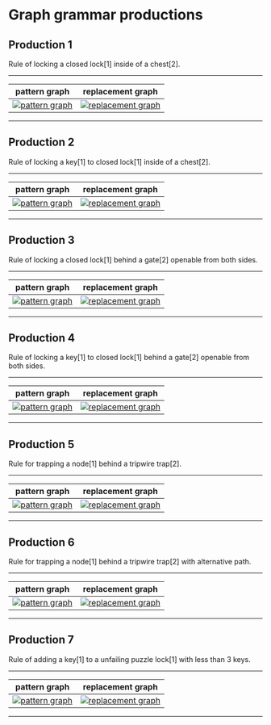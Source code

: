 # Graph grammar productions

## Production 1

Rule of locking a closed lock[1] inside of a chest[2].

---------------------------------
|pattern graph|replacement graph|
------------- | -----------------
|[![pattern graph](https://mermaid.ink/img/pako:eNptkEFqwzAQRa8iZhVDDPZWi0Cpu3MpxJtA5MUgTVuRWAqSvAjBy96kN-tFOo5M3UIHgT5v5vOluYH2hkCCPmOMjcW3gINygsvYQDpZ70S7z-Q-I6qjgodAqKC_ZT7X18cnn2PVZ5Eb029fzb7W69N_vtla9z96baPWFOPmUKwoJky0eWxfuqem-JNTibLciVpIfyEXRfIZwxYGCgNaw_-8RytI7zSQAsnSYOA3KTfxHI7Jd1enQaYw0hbGi-GwZS0gX_EcmZKxyYfnZXHzNX0DG-VtIg?type=png)](https://mermaid.live/edit#pako:eNptkEFqwzAQRa8iZhVDDPZWi0Cpu3MpxJtA5MUgTVuRWAqSvAjBy96kN-tFOo5M3UIHgT5v5vOluYH2hkCCPmOMjcW3gINygsvYQDpZ70S7z-Q-I6qjgodAqKC_ZT7X18cnn2PVZ5Eb029fzb7W69N_vtla9z96baPWFOPmUKwoJky0eWxfuqem-JNTibLciVpIfyEXRfIZwxYGCgNaw_-8RytI7zSQAsnSYOA3KTfxHI7Jd1enQaYw0hbGi-GwZS0gX_EcmZKxyYfnZXHzNX0DG-VtIg)|[![replacement graph](https://mermaid.ink/img/pako:eNqVksFqwzAMhl_F-JSOBpq0pzAGZe1p6Tbay6DJwThaZxbbwXYOofS4N9mb7UUmJ2Vtt7TbRCDis-T_x9KWcl0ATSgvmbUzwTaGyUwRjEIY4E5oRdJlR9oaMlpndGqAZTTfdtzHx9s7futR3iXdwe64L8K-VPPXvj7fGuVf-eGYcQ7WBk-DA7KOOQhu04fVfDbo0YlR5-qSUNwnVOqN4MH0fnZZyYfEFwse58vF4KzPE0Njb-gOmn_5qS0qa2VrCUcyrqlQ2gjJTPNH9YlXPzuvOP_lxfd3TUgY3pCIJLoCZYnTHR61OO7H4-84bvHkJ74OQ19dqxLHZjtKh1SCkUwUuJ2t8Yy6F5CQ0QTTghkccKZ2WMdqp1eN4jRxpoYhrasCB7dfZpo8s9IihUI4bRb7dfe_3ScTgPUz?type=png)](https://mermaid.live/edit#pako:eNqVksFqwzAMhl_F-JSOBpq0pzAGZe1p6Tbay6DJwThaZxbbwXYOofS4N9mb7UUmJ2Vtt7TbRCDis-T_x9KWcl0ATSgvmbUzwTaGyUwRjEIY4E5oRdJlR9oaMlpndGqAZTTfdtzHx9s7futR3iXdwe64L8K-VPPXvj7fGuVf-eGYcQ7WBk-DA7KOOQhu04fVfDbo0YlR5-qSUNwnVOqN4MH0fnZZyYfEFwse58vF4KzPE0Njb-gOmn_5qS0qa2VrCUcyrqlQ2gjJTPNH9YlXPzuvOP_lxfd3TUgY3pCIJLoCZYnTHR61OO7H4-84bvHkJ74OQ19dqxLHZjtKh1SCkUwUuJ2t8Yy6F5CQ0QTTghkccKZ2WMdqp1eN4jRxpoYhrasCB7dfZpo8s9IihUI4bRb7dfe_3ScTgPUz)|
---------------------------------

## Production 2

Rule of locking a key[1] to closed lock[1] inside of a chest[2].

---------------------------------
|pattern graph|replacement graph|
------------- | -----------------
|[![pattern graph](https://mermaid.ink/img/pako:eNqFkcFqwzAMhl_F6NRCA0mPZgzGutNSCutlUOcgbK0zS-xiO4dSctyb7M32IlPqsO4QmDBYfPLv35IvoL0hkKBbjHFj8RiwU05wGBtIJ-udqF8yuZ4R5UHBQyBU0FwyH-P784vXoWxykgvDX92adbXXH3O6UVo1v_mtjFpTjIvX5Q3FhIkWj_Vu_7RZzvhU7PNM59nnVc0_BtNNpSiKe1EJ6U_kokg-47W4K4oR967lTmKmsIKOQofW8ByvngrSO3WkQHJqMHDPyg18Dvvk92enQabQ0wr6k-FmprGDfMM2MiVjkw_b6WPGbfgBA9mLlw?type=png)](https://mermaid.live/edit#pako:eNqFkcFqwzAMhl_F6NRCA0mPZgzGutNSCutlUOcgbK0zS-xiO4dSctyb7M32IlPqsO4QmDBYfPLv35IvoL0hkKBbjHFj8RiwU05wGBtIJ-udqF8yuZ4R5UHBQyBU0FwyH-P784vXoWxykgvDX92adbXXH3O6UVo1v_mtjFpTjIvX5Q3FhIkWj_Vu_7RZzvhU7PNM59nnVc0_BtNNpSiKe1EJ6U_kokg-47W4K4oR967lTmKmsIKOQofW8ByvngrSO3WkQHJqMHDPyg18Dvvk92enQabQ0wr6k-FmprGDfMM2MiVjkw_b6WPGbfgBA9mLlw)|[![replacement graph](https://mermaid.ink/img/pako:eNqNk0FrwjAUx79KyKkOC7baSxkDmZ6m29DLwHoIyZsLaxJJ0kORHvdN9s32RfbSenCuio9Cwq_v_f9JXnKg3AigOeUlc24m2c4yVWiCIaQF7qXRZLHqSJtDRpuCTi2wgm4PHQ_x8_WN32a07Sbdj-a0LsG6J6h7y5I_ZSEY5-Bc9DboUUpRaWH4Z5_Uqdo1wRDOMw_R4-JlPZ_1-YzR5-6aUdpnVJqd5NH0eXbdKYTCs49e56vl4LaNT8KCLpzhxfVUDp2NdpWCExtf79HaSsVsfaN7Ftwvdj69sYUZieMHkpDc7EE74k2HRy0e9-PJOR63OPuP7-M4ZFe6xLa5jiYtTc8oHVIFVjEp8Pa32ymo_wAFBc1xKpjFthe6wTxWebOuNae5txUMabUX2M7jY6H5OysdUhDSG7s8PqcwNL-tdxPB?type=png)](https://mermaid.live/edit#pako:eNqNk0FrwjAUx79KyKkOC7baSxkDmZ6m29DLwHoIyZsLaxJJ0kORHvdN9s32RfbSenCuio9Cwq_v_f9JXnKg3AigOeUlc24m2c4yVWiCIaQF7qXRZLHqSJtDRpuCTi2wgm4PHQ_x8_WN32a07Sbdj-a0LsG6J6h7y5I_ZSEY5-Bc9DboUUpRaWH4Z5_Uqdo1wRDOMw_R4-JlPZ_1-YzR5-6aUdpnVJqd5NH0eXbdKYTCs49e56vl4LaNT8KCLpzhxfVUDp2NdpWCExtf79HaSsVsfaN7Ftwvdj69sYUZieMHkpDc7EE74k2HRy0e9-PJOR63OPuP7-M4ZFe6xLa5jiYtTc8oHVIFVjEp8Pa32ymo_wAFBc1xKpjFthe6wTxWebOuNae5txUMabUX2M7jY6H5OysdUhDSG7s8PqcwNL-tdxPB)|
---------------------------------

## Production 3

Rule of locking a closed lock[1] behind a gate[2] openable from both sides.

---------------------------------
|pattern graph|replacement graph|
------------- | -----------------
|[![pattern graph](https://mermaid.ink/img/pako:eNptkMGKwjAQhl8lzMmCQnvNQVhWb10W9CI0PQzJqME2kSQ9iPS4b7Jvti-yoymo4BDIzJf_ZyZzBe0NgQTdYYwri4eAvXKCw9hAOlnvRL3J5K4RZaPgIxAqaK-Z3-Lv55dPU7Y5yQ_js69iX-316Z1vclftc_kQodYU42xXPFBMmGj2WX9v16vipVspFoulqIT0Z3JRJJ8xzKGn0KM1_Nv7AArSkXpSIDk1GHgy5UbW4ZD89uI0yBQGmsNwNtxsWg7IPXaRKRmbfPia1ne7xn9VLHE6?type=png)](https://mermaid.live/edit#pako:eNptkMGKwjAQhl8lzMmCQnvNQVhWb10W9CI0PQzJqME2kSQ9iPS4b7Jvti-yoymo4BDIzJf_ZyZzBe0NgQTdYYwri4eAvXKCw9hAOlnvRL3J5K4RZaPgIxAqaK-Z3-Lv55dPU7Y5yQ_js69iX-316Z1vclftc_kQodYU42xXPFBMmGj2WX9v16vipVspFoulqIT0Z3JRJJ8xzKGn0KM1_Nv7AArSkXpSIDk1GHgy5UbW4ZD89uI0yBQGmsNwNtxsWg7IPXaRKRmbfPia1ne7xn9VLHE6)|[![replacement graph](https://mermaid.ink/img/pako:eNrFk89qg0AQxl9l2ZOWCPFPLlIKpcmpCQlJD4XoYVmn6VJ1w-56kJBj36Rv1hfpqIEY0aT00kF0_Tmz3-fuzoFymQANKU-Z1lPBdoplUU4wEqGAGyFzMl83pM4h421EHxWwiMaHhlfx_fmF13YcN4Pmw7Fd52LdXPKPvrpTtRu3X89JjHPQ2nq1z0gbZsB6mi83s6ndo-ah2t0NOW9ALpU7wa3l-rpcFRkunvUyW6zsQbMXrvzK1TOUfzBVaLDWgPeWlCn3YK2UyJgqf-kgqBwMbd8NC9fmnfzjn3nk3nGIT8IiT3HHdZtOOjQgjvNAXBLKPeSaGNngcY29fux3sVfjoIubuSddTEc0A5UxkWCf1YsTUfMOGUQ0xGHCFB7SKD9iHiuM3JQ5p6FRBYxosU_w3J3akoZvLNVIIRFGqsWpcavH8QejwUHF?type=png)](https://mermaid.live/edit#pako:eNrFk89qg0AQxl9l2ZOWCPFPLlIKpcmpCQlJD4XoYVmn6VJ1w-56kJBj36Rv1hfpqIEY0aT00kF0_Tmz3-fuzoFymQANKU-Z1lPBdoplUU4wEqGAGyFzMl83pM4h421EHxWwiMaHhlfx_fmF13YcN4Pmw7Fd52LdXPKPvrpTtRu3X89JjHPQ2nq1z0gbZsB6mi83s6ndo-ah2t0NOW9ALpU7wa3l-rpcFRkunvUyW6zsQbMXrvzK1TOUfzBVaLDWgPeWlCn3YK2UyJgqf-kgqBwMbd8NC9fmnfzjn3nk3nGIT8IiT3HHdZtOOjQgjvNAXBLKPeSaGNngcY29fux3sVfjoIubuSddTEc0A5UxkWCf1YsTUfMOGUQ0xGHCFB7SKD9iHiuM3JQ5p6FRBYxosU_w3J3akoZvLNVIIRFGqsWpcavH8QejwUHF)|
---------------------------------

## Production 4

Rule of locking a key[1] to closed lock[1] behind a gate[2] openable from both sides.

---------------------------------
|pattern graph|replacement graph|
------------- | -----------------
|[![pattern graph](https://mermaid.ink/img/pako:eNqFkcFqwzAMhl_F6NRCA0mPZgzGutNSCutlUOcgbK0zS-xiO4dSctyb7M32IlPqsO4QmDBYfPLv35IvoL0hkKBbjHFj8RiwU05wGBtIJ-udqF8yuZ4R5UHBQyBU0FwyH-P784vXoWxykgvDX92adbXXH3O6UVo1v_mtjFpTjIvX5Q3FhIkWj_Vu_7RZzvhU7PNM59nnVc0_BtNNpSiKe1EJ6U_kokg-47W4K4oR967lTmKmsIKOQofW8ByvngrSO3WkQHJqMHDPyg18Dvvk92enQabQ0wr6k-FmprGDfMM2MiVjkw_b6WPGbfgBA9mLlw?type=png)](https://mermaid.live/edit#pako:eNqFkcFqwzAMhl_F6NRCA0mPZgzGutNSCutlUOcgbK0zS-xiO4dSctyb7M32IlPqsO4QmDBYfPLv35IvoL0hkKBbjHFj8RiwU05wGBtIJ-udqF8yuZ4R5UHBQyBU0FwyH-P784vXoWxykgvDX92adbXXH3O6UVo1v_mtjFpTjIvX5Q3FhIkWj_Vu_7RZzvhU7PNM59nnVc0_BtNNpSiKe1EJ6U_kokg-47W4K4oR967lTmKmsIKOQofW8ByvngrSO3WkQHJqMHDPyg18Dvvk92enQabQ0wr6k-FmprGDfMM2MiVjkw_b6WPGbfgBA9mLlw)|[![replacement graph](https://mermaid.ink/img/pako:eNrFk89qg0AQxl9l2ZOWCPFPLlIKpcmpCQlJD4XoYVmn6VJ1w-56kJBj36Rv1hfpqIEY0aT00kF0_Tmz3-fuzoFymQANKU-Z1lPBdoplUU4wEqGAGyFzMl83pM4h421EHxWwiMaHhlfx_fmF13YcN4Pmw7Fd52LdXPKPvrpTtRu3X89JjHPQ2nq1z0gbZsB6mi83s6ndo-ah2t0NOW9ALpU7wa3l-rpcFRkunvUyW6zsQbMXrvzK1TOUfzBVaLDWgPeWlCn3YK2UyJgqf-kgqBwMbd8NC9fmnfzjn3nk3nGIT8IiT3HHdZtOOjQgjvNAXBLKPeSaGNngcY29fux3sVfjoIubuSddTEc0A5UxkWCf1YsTUfMOGUQ0xGHCFB7SKD9iHiuM3JQ5p6FRBYxosU_w3J3akoZvLNVIIRFGqsWpcavH8QejwUHF?type=png)](https://mermaid.live/edit#pako:eNrFk89qg0AQxl9l2ZOWCPFPLlIKpcmpCQlJD4XoYVmn6VJ1w-56kJBj36Rv1hfpqIEY0aT00kF0_Tmz3-fuzoFymQANKU-Z1lPBdoplUU4wEqGAGyFzMl83pM4h421EHxWwiMaHhlfx_fmF13YcN4Pmw7Fd52LdXPKPvrpTtRu3X89JjHPQ2nq1z0gbZsB6mi83s6ndo-ah2t0NOW9ALpU7wa3l-rpcFRkunvUyW6zsQbMXrvzK1TOUfzBVaLDWgPeWlCn3YK2UyJgqf-kgqBwMbd8NC9fmnfzjn3nk3nGIT8IiT3HHdZtOOjQgjvNAXBLKPeSaGNngcY29fux3sVfjoIubuSddTEc0A5UxkWCf1YsTUfMOGUQ0xGHCFB7SKD9iHiuM3JQ5p6FRBYxosU_w3J3akoZvLNVIIRFGqsWpcavH8QejwUHF)|
---------------------------------

## Production 5

Rule for trapping a node[1] behind a tripwire trap[2].

---------------------------------
|pattern graph|replacement graph|
------------- | -----------------
|[![pattern graph](https://mermaid.ink/img/pako:eNptUEEKAjEM_ErMSUFh91pQEPQgeHFFEOweQht10W2l7R5E9uhP_JkfsVpBBUMOyWRmSHJBZTWjQHUk7ycV7RzV0kAMXTlWobIG5kVCXhzINhLHjklieUn4M-7XW8xNVqYiDdpvXR518E_0lubld_shkVLsfXfd-_E0NjBsrYM8eq6hM4RiuljNiulEYmJkMBiM4ljYExsPwSYY-1izq6nS8erXLhLDnmuWKGKpyR2eDm3kURPs8mwUiuAa7mNz0hT4_SQUWzp6bh-3wWxx?type=png)](https://mermaid.live/edit#pako:eNptUEEKAjEM_ErMSUFh91pQEPQgeHFFEOweQht10W2l7R5E9uhP_JkfsVpBBUMOyWRmSHJBZTWjQHUk7ycV7RzV0kAMXTlWobIG5kVCXhzINhLHjklieUn4M-7XW8xNVqYiDdpvXR518E_0lubld_shkVLsfXfd-_E0NjBsrYM8eq6hM4RiuljNiulEYmJkMBiM4ljYExsPwSYY-1izq6nS8erXLhLDnmuWKGKpyR2eDm3kURPs8mwUiuAa7mNz0hT4_SQUWzp6bh-3wWxx)|[![replacement graph](https://mermaid.ink/img/pako:eNrFk8tqhDAUhl8lZKUwgteNlELpzKqWGZwuCqOLEE-nUjWSxIUMLvsmfbO-SE91YESsHbppCCH5cs6fP7cT5SIDGlJeMKXWOTtKViYVwZLlErjORUWieCB9DLEPCb2TwBKangb-XT7fP7Ae7HToDBPdOM_BPDKXdE510vHwEsQ4B6WMZ3NG00XNSPC3BVn3B9lCHHNubGPzgpRmGoz7aLvfrEe4xBMynjaPO_M6Ux6aeoD2D54aBUYM2I5W0m0Nxk7mJZPtlQb8hRv6xcGSbPB_-3LJjWURj4RNVeB1qzENJtQnlnVLHBKKGipFtBiw3WN3HntT7PbYn-JBO5hiuqIlyJLlGf6k_nASql-hhISG2M2YxBeaVB3GsUaLfVtxGmrZwIo2dYaP7vzxaPjCCgXdF8tcMyk?type=png)](https://mermaid.live/edit#pako:eNrFk8tqhDAUhl8lZKUwgteNlELpzKqWGZwuCqOLEE-nUjWSxIUMLvsmfbO-SE91YESsHbppCCH5cs6fP7cT5SIDGlJeMKXWOTtKViYVwZLlErjORUWieCB9DLEPCb2TwBKangb-XT7fP7Ae7HToDBPdOM_BPDKXdE510vHwEsQ4B6WMZ3NG00XNSPC3BVn3B9lCHHNubGPzgpRmGoz7aLvfrEe4xBMynjaPO_M6Ux6aeoD2D54aBUYM2I5W0m0Nxk7mJZPtlQb8hRv6xcGSbPB_-3LJjWURj4RNVeB1qzENJtQnlnVLHBKKGipFtBiw3WN3HntT7PbYn-JBO5hiuqIlyJLlGf6k_nASql-hhISG2M2YxBeaVB3GsUaLfVtxGmrZwIo2dYaP7vzxaPjCCgXdF8tcMyk)|
---------------------------------

## Production 6

Rule for trapping a node[1] behind a tripwire trap[2] with alternative path.

---------------------------------
|pattern graph|replacement graph|
------------- | -----------------
|[![pattern graph](https://mermaid.ink/img/pako:eNptUMEKwjAM_ZWSk8IG27UHQfDoSS_CukNooxa3drTdQcaO_ol_5o9Y14ETfOSQvLyXkAwgrSLgIBv0fqfx4rAVhkUo7UgGbQ3bHxIzaVhRCdg6QgH1kPgPXo9njKqoU5Ia49JXRh_7Z5qtZb0svyKUkrxfndY_MwuW5xtWMm47Mp4Fm2jIoCXXolbxpmmTgHCllgTwmCp0NwHCjFGHfbDHu5HAg-spg75TGGh-AfAzNp7GN4gtY0Y?type=png)](https://mermaid.live/edit#pako:eNptUMEKwjAM_ZWSk8IG27UHQfDoSS_CukNooxa3drTdQcaO_ol_5o9Y14ETfOSQvLyXkAwgrSLgIBv0fqfx4rAVhkUo7UgGbQ3bHxIzaVhRCdg6QgH1kPgPXo9njKqoU5Ia49JXRh_7Z5qtZb0svyKUkrxfndY_MwuW5xtWMm47Mp4Fm2jIoCXXolbxpmmTgHCllgTwmCp0NwHCjFGHfbDHu5HAg-spg75TGGh-AfAzNp7GN4gtY0Y)|[![replacement graph](https://mermaid.ink/img/pako:eNrFk8tqhDAUhl8lZKUwgteNlELpzKqWGZwuCqOLEE-nUjWSxIUMLvsmfbO-SE91YESsHbppCCH5cs6fP7cT5SIDGlJeMKXWOTtKViYVwZLlErjORUWieCB9DLEPCb2TwBKangb-XT7fP7Ae7HToDBPdOM_BPDKXdE510vHwEsQ4B6WMZ3NG00XNSPC3BVn3B9lCHHNubGPzgpRmGoz7aLvfrEe4xBMynjaPO_M6Ux6aeoD2D54aBUYM2I5W0m0Nxk7mJZPtlQb8hRv6xcGSbPB_-3LJjWURj4RNVeB1qzENJtQnlnVLHBKKGipFtBiw3WN3HntT7PbYn-JBO5hiuqIlyJLlGf6k_nASql-hhISG2M2YxBeaVB3GsUaLfVtxGmrZwIo2dYaP7vzxaPjCCgXdF8tcMyk?type=png)](https://mermaid.live/edit#pako:eNrFk8tqhDAUhl8lZKUwgteNlELpzKqWGZwuCqOLEE-nUjWSxIUMLvsmfbO-SE91YESsHbppCCH5cs6fP7cT5SIDGlJeMKXWOTtKViYVwZLlErjORUWieCB9DLEPCb2TwBKangb-XT7fP7Ae7HToDBPdOM_BPDKXdE510vHwEsQ4B6WMZ3NG00XNSPC3BVn3B9lCHHNubGPzgpRmGoz7aLvfrEe4xBMynjaPO_M6Ux6aeoD2D54aBUYM2I5W0m0Nxk7mJZPtlQb8hRv6xcGSbPB_-3LJjWURj4RNVeB1qzENJtQnlnVLHBKKGipFtBiw3WN3HntT7PbYn-JBO5hiuqIlyJLlGf6k_nASql-hhISG2M2YxBeaVB3GsUaLfVtxGmrZwIo2dYaP7vzxaPjCCgXdF8tcMyk)|
---------------------------------

## Production 7

Rule of adding a key[1] to a unfailing puzzle lock[1] with less than 3 keys.

---------------------------------
|pattern graph|replacement graph|
------------- | -----------------
|[![pattern graph](https://mermaid.ink/img/pako:eNqVkrFOwzAQhl_luMmVGqkpW1SQKhBLg0BFTHUH41yL1cSubGeIqo68CW_Gi3CpK8hQBk4ezt_dL_8--4DaVYQF6lqFcG_U1qtGWuCojCcdjbNQLhM59cBkJXHuSUlcHxLv4-vjk9dqsk5JKhyHupx1pdO7S7pemq9_8t9y7bZGi3L0S0JUkcTdgDR8A_E4AEprCkHMB2hHXRCL0QVbU7a1oO5frmK3J_HsTaN8NzikDSRe__ZxPnYCWXYLORRuTzZAdAnnMMsymELR2pqnFBK1LhJsnOcy24QZXEtp53B1Aw_K1OqtJt5D2YOnpcQkwjE25BtlKn7Y060kxndqSGLBaaX8rm89cp9qo3vprMYi-pbG2O4rHu_5H2CxUXWg4ze57q1L?type=png)](https://mermaid.live/edit#pako:eNqVkrFOwzAQhl_luMmVGqkpW1SQKhBLg0BFTHUH41yL1cSubGeIqo68CW_Gi3CpK8hQBk4ezt_dL_8--4DaVYQF6lqFcG_U1qtGWuCojCcdjbNQLhM59cBkJXHuSUlcHxLv4-vjk9dqsk5JKhyHupx1pdO7S7pemq9_8t9y7bZGi3L0S0JUkcTdgDR8A_E4AEprCkHMB2hHXRCL0QVbU7a1oO5frmK3J_HsTaN8NzikDSRe__ZxPnYCWXYLORRuTzZAdAnnMMsymELR2pqnFBK1LhJsnOcy24QZXEtp53B1Aw_K1OqtJt5D2YOnpcQkwjE25BtlKn7Y060kxndqSGLBaaX8rm89cp9qo3vprMYi-pbG2O4rHu_5H2CxUXWg4ze57q1L)|[![replacement graph](https://mermaid.ink/img/pako:eNqdks1uwjAMx1_FymEKG5Uo3KqxCZWd6D402IlwiFLDKtoGJemhQhz3JnuzvchcikaG2IFFOVg_2_k7trdM6RRZxFQurR1ncmVkIUqgk2YGlct0CclrS_Yx0JsLNjIoBVtsW96cr49PuvPeojVax87PCykv0Wp9Lq9JDRc_9tGd61WmeNI5EuukQx57pKAf8EcPSKXQWj7y0Bpryyc3YedMYX0qbIL1RXW5eoP8xWSFNLUnU1nkb39X8kt2QLLX_9KdXazYgyC4gxAivcHSgtM-HpziEG6DAPoQVWVOA7M-HZzQUjuEpTbkoPHCcAijpzFcQdyYcfI8fRgLUdIf7mE2PDSsBRGBOK9QsPYl1mUFmkJmKa3jviOCuXcsKCAiM5Vm3YTuKE5WTk_rUrHImQq7rNqktBSH7WXRUuYWd9_zzecC?type=png)](https://mermaid.live/edit#pako:eNqdks1uwjAMx1_FymEKG5Uo3KqxCZWd6D402IlwiFLDKtoGJemhQhz3JnuzvchcikaG2IFFOVg_2_k7trdM6RRZxFQurR1ncmVkIUqgk2YGlct0CclrS_Yx0JsLNjIoBVtsW96cr49PuvPeojVax87PCykv0Wp9Lq9JDRc_9tGd61WmeNI5EuukQx57pKAf8EcPSKXQWj7y0Bpryyc3YedMYX0qbIL1RXW5eoP8xWSFNLUnU1nkb39X8kt2QLLX_9KdXazYgyC4gxAivcHSgtM-HpziEG6DAPoQVWVOA7M-HZzQUjuEpTbkoPHCcAijpzFcQdyYcfI8fRgLUdIf7mE2PDSsBRGBOK9QsPYl1mUFmkJmKa3jviOCuXcsKCAiM5Vm3YTuKE5WTk_rUrHImQq7rNqktBSH7WXRUuYWd9_zzecC)|
---------------------------------
